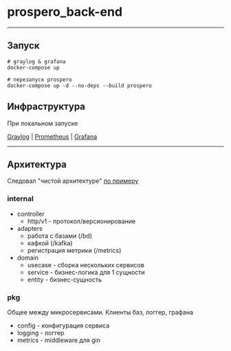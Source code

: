 # prospero_back-end

---

## Запуск
```shell
# graylog & grafana
docker-compose up

# перезапуск prospero
docker-compose up -d --no-deps --build prospero
```

## Инфраструктура

При локальном запуске

[Graylog](http://127.0.0.1:9000/) | 
[Prometheus](http://localhost:9090/) | 
[Grafana](http://localhost:3000/)

---
## Архитектура

Следовал "чистой архитектуре" [по примеру](https://github.com/theartofdevel/golang-clean-architecture)

### internal

* controller
  * http/v1 - протокол/версионирование
* adapters
  * работа с базами (/bd)
  * кафкой (/kafka)
  * регистрация метрики (/metrics)
* domain
  * usecase - сборка нескольких сервисов
  * service - бизнес-логика для 1 сущности
  * entity - бизнес-сущность

### pkg

Общее между микросервисами. Клиенты баз, логгер, графана

* config - конфигурация сервиса
* logging - логгер
* metrics - middleware для gin
